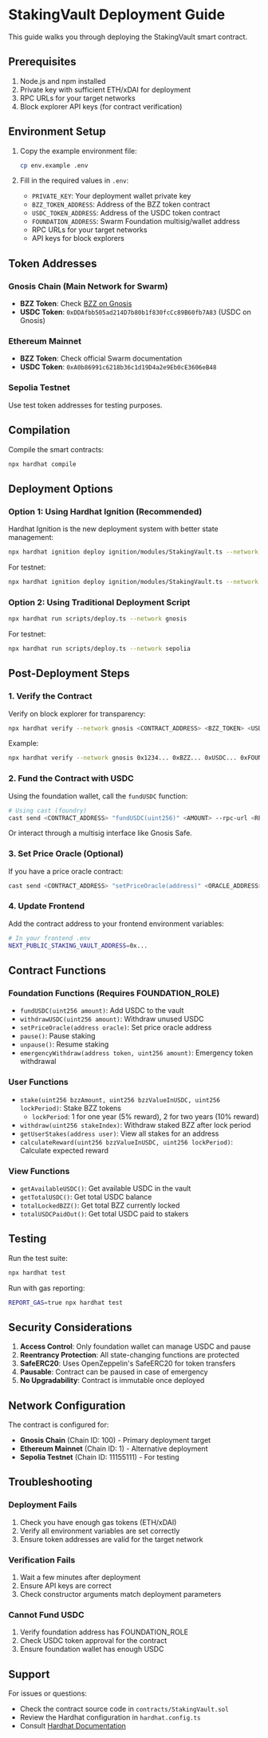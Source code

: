 # StakingVault Deployment Guide

This guide walks you through deploying the StakingVault smart contract.

## Prerequisites

1. Node.js and npm installed
2. Private key with sufficient ETH/xDAI for deployment
3. RPC URLs for your target networks
4. Block explorer API keys (for contract verification)

## Environment Setup

1. Copy the example environment file:
   ```bash
   cp env.example .env
   ```

2. Fill in the required values in `.env`:
   - `PRIVATE_KEY`: Your deployment wallet private key
   - `BZZ_TOKEN_ADDRESS`: Address of the BZZ token contract
   - `USDC_TOKEN_ADDRESS`: Address of the USDC token contract
   - `FOUNDATION_ADDRESS`: Swarm Foundation multisig/wallet address
   - RPC URLs for your target networks
   - API keys for block explorers

## Token Addresses

### Gnosis Chain (Main Network for Swarm)
- **BZZ Token**: Check [BZZ on Gnosis](https://gnosisscan.io/)
- **USDC Token**: `0xDDAfbb505ad214D7b80b1f830fcCc89B60fb7A83` (USDC on Gnosis)

### Ethereum Mainnet
- **BZZ Token**: Check official Swarm documentation
- **USDC Token**: `0xA0b86991c6218b36c1d19D4a2e9Eb0cE3606eB48`

### Sepolia Testnet
Use test token addresses for testing purposes.

## Compilation

Compile the smart contracts:

```bash
npx hardhat compile
```

## Deployment Options

### Option 1: Using Hardhat Ignition (Recommended)

Hardhat Ignition is the new deployment system with better state management:

```bash
npx hardhat ignition deploy ignition/modules/StakingVault.ts --network gnosis
```

For testnet:
```bash
npx hardhat ignition deploy ignition/modules/StakingVault.ts --network sepolia
```

### Option 2: Using Traditional Deployment Script

```bash
npx hardhat run scripts/deploy.ts --network gnosis
```

For testnet:
```bash
npx hardhat run scripts/deploy.ts --network sepolia
```

## Post-Deployment Steps

### 1. Verify the Contract

Verify on block explorer for transparency:

```bash
npx hardhat verify --network gnosis <CONTRACT_ADDRESS> <BZZ_TOKEN> <USDC_TOKEN> <FOUNDATION_ADDRESS>
```

Example:
```bash
npx hardhat verify --network gnosis 0x1234... 0xBZZ... 0xUSDC... 0xFOUNDATION...
```

### 2. Fund the Contract with USDC

Using the foundation wallet, call the `fundUSDC` function:

```bash
# Using cast (foundry)
cast send <CONTRACT_ADDRESS> "fundUSDC(uint256)" <AMOUNT> --rpc-url <RPC_URL> --private-key <FOUNDATION_KEY>
```

Or interact through a multisig interface like Gnosis Safe.

### 3. Set Price Oracle (Optional)

If you have a price oracle contract:

```bash
cast send <CONTRACT_ADDRESS> "setPriceOracle(address)" <ORACLE_ADDRESS> --rpc-url <RPC_URL> --private-key <FOUNDATION_KEY>
```

### 4. Update Frontend

Add the contract address to your frontend environment variables:

```bash
# In your frontend .env
NEXT_PUBLIC_STAKING_VAULT_ADDRESS=0x...
```

## Contract Functions

### Foundation Functions (Requires FOUNDATION_ROLE)

- `fundUSDC(uint256 amount)`: Add USDC to the vault
- `withdrawUSDC(uint256 amount)`: Withdraw unused USDC
- `setPriceOracle(address oracle)`: Set price oracle address
- `pause()`: Pause staking
- `unpause()`: Resume staking
- `emergencyWithdraw(address token, uint256 amount)`: Emergency token withdrawal

### User Functions

- `stake(uint256 bzzAmount, uint256 bzzValueInUSDC, uint256 lockPeriod)`: Stake BZZ tokens
  - `lockPeriod`: 1 for one year (5% reward), 2 for two years (10% reward)
- `withdraw(uint256 stakeIndex)`: Withdraw staked BZZ after lock period
- `getUserStakes(address user)`: View all stakes for an address
- `calculateReward(uint256 bzzValueInUSDC, uint256 lockPeriod)`: Calculate expected reward

### View Functions

- `getAvailableUSDC()`: Get available USDC in the vault
- `getTotalUSDC()`: Get total USDC balance
- `totalLockedBZZ()`: Get total BZZ currently locked
- `totalUSDCPaidOut()`: Get total USDC paid to stakers

## Testing

Run the test suite:

```bash
npx hardhat test
```

Run with gas reporting:

```bash
REPORT_GAS=true npx hardhat test
```

## Security Considerations

1. **Access Control**: Only foundation wallet can manage USDC and pause
2. **Reentrancy Protection**: All state-changing functions are protected
3. **SafeERC20**: Uses OpenZeppelin's SafeERC20 for token transfers
4. **Pausable**: Contract can be paused in case of emergency
5. **No Upgradability**: Contract is immutable once deployed

## Network Configuration

The contract is configured for:

- **Gnosis Chain** (Chain ID: 100) - Primary deployment target
- **Ethereum Mainnet** (Chain ID: 1) - Alternative deployment
- **Sepolia Testnet** (Chain ID: 11155111) - For testing

## Troubleshooting

### Deployment Fails

1. Check you have enough gas tokens (ETH/xDAI)
2. Verify all environment variables are set correctly
3. Ensure token addresses are valid for the target network

### Verification Fails

1. Wait a few minutes after deployment
2. Ensure API keys are correct
3. Check constructor arguments match deployment parameters

### Cannot Fund USDC

1. Verify foundation address has FOUNDATION_ROLE
2. Check USDC token approval for the contract
3. Ensure foundation wallet has enough USDC

## Support

For issues or questions:
- Check the contract source code in `contracts/StakingVault.sol`
- Review the Hardhat configuration in `hardhat.config.ts`
- Consult [Hardhat Documentation](https://hardhat.org/docs)

